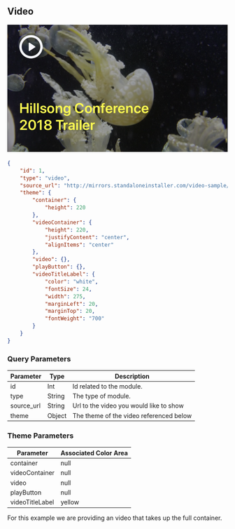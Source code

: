 ## Video

![module](../images/video.png)

```json
{
	"id": 1,
	"type": "video",
	"source_url": "http://mirrors.standaloneinstaller.com/video-sample/jellyfish-25-mbps-hd-hevc.mp4", 
	"theme": {
		"container": {
			"height": 220
		},
		"videoContainer": {
			"height": 220,
			"justifyContent": "center",
			"alignItems": "center"
		},
		"video": {}, 
		"playButton": {},
		"videoTitleLabel": {
			"color": "white",
			"fontSize": 24,
			"width": 275,
			"marginLeft": 20,
			"marginTop": 20,
			"fontWeight": "700"
		}
	}
}
```

### Query Parameters

Parameter | Type | Description
--------- | ------- | -----------
id | Int | Id related to the module.
type | String | The type of module.
source_url | String | Url to the video you would like to show
theme | Object | The theme of the video referenced below

### Theme Parameters

Parameter | Associated Color Area
--------- | -----------
container | null
videoContainer | null
video | null
playButton | null
videoTitleLabel | yellow

For this example we are providing an video that takes up the full container.